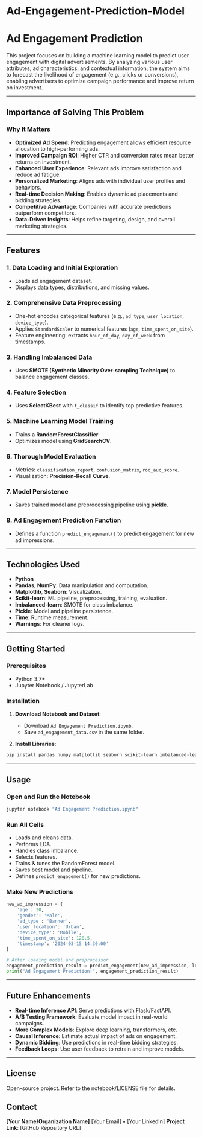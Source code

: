 # Ad-Engagement-Prediction-Model
# Ad Engagement Prediction

This project focuses on building a machine learning model to predict user engagement with digital advertisements. By analyzing various user attributes, ad characteristics, and contextual information, the system aims to forecast the likelihood of engagement (e.g., clicks or conversions), enabling advertisers to optimize campaign performance and improve return on investment.

---

## Importance of Solving This Problem

### Why It Matters

* **Optimized Ad Spend**: Predicting engagement allows efficient resource allocation to high-performing ads.
* **Improved Campaign ROI**: Higher CTR and conversion rates mean better returns on investment.
* **Enhanced User Experience**: Relevant ads improve satisfaction and reduce ad fatigue.
* **Personalized Marketing**: Aligns ads with individual user profiles and behaviors.
* **Real-time Decision Making**: Enables dynamic ad placements and bidding strategies.
* **Competitive Advantage**: Companies with accurate predictions outperform competitors.
* **Data-Driven Insights**: Helps refine targeting, design, and overall marketing strategies.

---

## Features

### 1. Data Loading and Initial Exploration

* Loads ad engagement dataset.
* Displays data types, distributions, and missing values.

### 2. Comprehensive Data Preprocessing

* One-hot encodes categorical features (e.g., `ad_type`, `user_location`, `device_type`).
* Applies `StandardScaler` to numerical features (`age`, `time_spent_on_site`).
* Feature engineering: extracts `hour_of_day`, `day_of_week` from timestamps.

### 3. Handling Imbalanced Data

* Uses **SMOTE (Synthetic Minority Over-sampling Technique)** to balance engagement classes.

### 4. Feature Selection

* Uses **SelectKBest** with `f_classif` to identify top predictive features.

### 5. Machine Learning Model Training

* Trains a **RandomForestClassifier**.
* Optimizes model using **GridSearchCV**.

### 6. Thorough Model Evaluation

* Metrics: `classification_report`, `confusion_matrix`, `roc_auc_score`.
* Visualization: **Precision-Recall Curve**.

### 7. Model Persistence

* Saves trained model and preprocessing pipeline using **pickle**.

### 8. Ad Engagement Prediction Function

* Defines a function `predict_engagement()` to predict engagement for new ad impressions.

---

## Technologies Used

* **Python**
* **Pandas**, **NumPy**: Data manipulation and computation.
* **Matplotlib**, **Seaborn**: Visualization.
* **Scikit-learn**: ML pipeline, preprocessing, training, evaluation.
* **Imbalanced-learn**: SMOTE for class imbalance.
* **Pickle**: Model and pipeline persistence.
* **Time**: Runtime measurement.
* **Warnings**: For cleaner logs.

---

## Getting Started

### Prerequisites

* Python 3.7+
* Jupyter Notebook / JupyterLab

### Installation

1. **Download Notebook and Dataset**:

   * Download `Ad Engagement Prediction.ipynb`.
   * Save `ad_engagement_data.csv` in the same folder.

2. **Install Libraries**:

```bash
pip install pandas numpy matplotlib seaborn scikit-learn imbalanced-learn
```

---

## Usage

### Open and Run the Notebook

```bash
jupyter notebook "Ad Engagement Prediction.ipynb"
```

### Run All Cells

* Loads and cleans data.
* Performs EDA.
* Handles class imbalance.
* Selects features.
* Trains & tunes the RandomForest model.
* Saves best model and pipeline.
* Defines `predict_engagement()` for new predictions.

### Make New Predictions

```python
new_ad_impression = {
    'age': 30,
    'gender': 'Male',
    'ad_type': 'Banner',
    'user_location': 'Urban',
    'device_type': 'Mobile',
    'time_spent_on_site': 120.5,
    'timestamp': '2024-03-15 14:30:00'
}

# After loading model and preprocessor
engagement_prediction_result = predict_engagement(new_ad_impression, loaded_model, loaded_preprocessor)
print("Ad Engagement Prediction:", engagement_prediction_result)
```

---

## Future Enhancements

* **Real-time Inference API**: Serve predictions with Flask/FastAPI.
* **A/B Testing Framework**: Evaluate model impact in real-world campaigns.
* **More Complex Models**: Explore deep learning, transformers, etc.
* **Causal Inference**: Estimate actual impact of ads on engagement.
* **Dynamic Bidding**: Use predictions in real-time bidding strategies.
* **Feedback Loops**: Use user feedback to retrain and improve models.

---

## License

Open-source project. Refer to the notebook/LICENSE file for details.

## Contact

**\[Your Name/Organization Name]**
\[Your Email] • \[Your LinkedIn]
**Project Link**: \[GitHub Repository URL]
